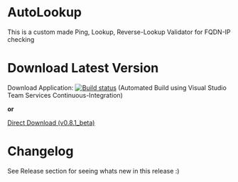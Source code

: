 # AutoLookup
This is a custom made Ping, Lookup, Reverse-Lookup Validator for FQDN-IP checking

# Download Latest Version
Download Application: [![Build status](https://prakashj12.visualstudio.com/AutoLookup/_apis/build/status/AutoLookup-.NET%20Desktop-CI%20AutoBuild)](https://prakashj12.visualstudio.com/AutoLookup/_build/latest?definitionId=2) (Automated Build using Visual Studio Team Services Continuous-Integration)

**or**

[Direct Download (v0.8.1_beta)](https://prakashj12.visualstudio.com/_apis/resources/Containers/1747290?itemPath=drop%2FAutolookup&$format=zip)


# Changelog
See Release section for seeing whats new in this release :)


